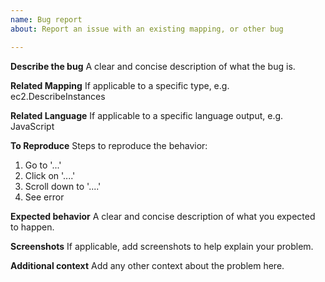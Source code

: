 ```yaml
---
name: Bug report
about: Report an issue with an existing mapping, or other bug

---
```


**Describe the bug**
A clear and concise description of what the bug is.

**Related Mapping**
If applicable to a specific type, e.g. ec2.DescribeInstances

**Related Language**
If applicable to a specific language output, e.g. JavaScript

**To Reproduce**
Steps to reproduce the behavior:
1. Go to '...'
2. Click on '....'
3. Scroll down to '....'
4. See error

**Expected behavior**
A clear and concise description of what you expected to happen.

**Screenshots**
If applicable, add screenshots to help explain your problem.

**Additional context**
Add any other context about the problem here.
